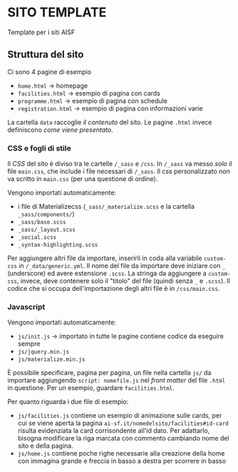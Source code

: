 
# SITO TEMPLATE

Template per i siti AISF

## Struttura del sito 
Ci sono 4 pagine di esempio
- `home.html` -> homepage
- `facilities.html` -> esempio di pagina con cards
- `programme.html` -> esempio di pagina con schedule
- `registration.html` -> esempio di pagina con informazioni varie

La cartella `data` raccoglie _il contenuto_ del sito. Le pagine `.html` invece definiscono _come viene presentato_.

### CSS e fogli di stile
Il _CSS_ del sito è diviso tra le cartelle `/_sass` e `/css`. In `/_sass` va messo *solo* il file `main.css`, che include i file necessari di `/_sass`. Il css personalizzato *non* va scritto in `main.css` (per una questione di ordine). 

Vengono importati automaticamente:
- i file di Materializecss (`_sass/_materialize.scss` e la cartella `_sass/components/`)
- `_sass/base.scss`
- `_sass/_layout.scss`
- `_social.scss`
- `_syntax-highlighting.scss`


Per aggiungere altri file da importare, inserirli in coda alla variabile `custom-css` in `/_data/generic.yml`. Il nome del file da importare deve iniziare con `_` (underscore) ed avere estensione `.scss`. La stringa da aggiungere a `custom-css`, invece, deve contenere solo il "titolo" del file (quindi senza `_` e `.scss`). Il codice che si occupa dell'importazione degli altri file è in `/css/main.css`.

### Javascript
Vengono importati automaticamente:
- `js/init.js` -> importato in tutte le pagine contiene codice da eseguire sempre 
- `js/jquery.min.js`
- `js/materialize.min.js`

È possibile specificare, pagina per pagina, un file nella cartella `js/` da importare aggiungendo `script: nomefile.js` nel _front matter_ del file `.html` in questione. Per un esempio, guardare `facilities.html`.

Per quanto riguarda i due file di esempio:
- `js/facilities.js` contiene un esempio di animazione sulle cards, per cui se viene aperta la pagina `ai-sf.it/nomedelsito/facilities#id-card` risulta evidenziata la card corrisondente all'id dato. Per adattarlo, bisogna modificare la riga marcata con commento cambiando nome del sito e della pagina.
- `js/home.js` contiene poche righe necessarie alla creazione della home con immagina grande e freccia in basso a destra per scorrere in basso